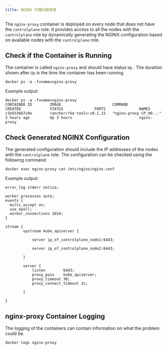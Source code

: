 ```yaml
---
title: NGINX 代理问题排查
---
```


The `nginx-proxy` container is deployed on every node that does not have the `controlplane` role. It provides access to all the nodes with the `controlplane` role by dynamically generating the NGINX configuration based on available nodes with the `controlplane` role.

## Check if the Container is Running

The container is called `nginx-proxy` and should have status `Up` . The duration shown after `Up` is the time the container has been running.

``` 
docker ps -a -f=name=nginx-proxy
```

Example output:

``` 
docker ps -a -f=name=nginx-proxy
CONTAINER ID        IMAGE                       COMMAND                  CREATED             STATUS              PORTS               NAMES
c3e933687c0e        rancher/rke-tools:v0.1.15   "nginx-proxy CP_HO..."   3 hours ago         Up 3 hours                              nginx-proxy
```

## Check Generated NGINX Configuration

The generated configuration should include the IP addresses of the nodes with the `controlplane` role. The configuration can be checked using the following command:

``` 
docker exec nginx-proxy cat /etc/nginx/nginx.conf
```

Example output:

``` 
error_log stderr notice;

worker_processes auto;
events {
  multi_accept on;
  use epoll;
  worker_connections 1024;
}

stream {
        upstream kube_apiserver {

            server ip_of_controlplane_node1:6443;

            server ip_of_controlplane_node2:6443;

        }

        server {
            listen        6443;
            proxy_pass    kube_apiserver;
            proxy_timeout 30;
            proxy_connect_timeout 2s;

        }

}
```

## nginx-proxy Container Logging

The logging of the containers can contain information on what the problem could be.

``` 
docker logs nginx-proxy
```

